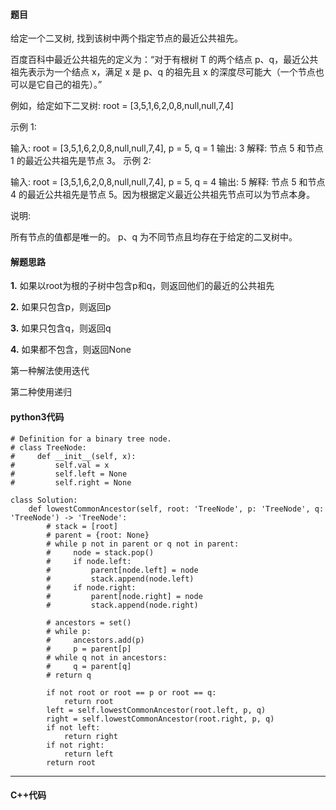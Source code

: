 #### 题目

给定一个二叉树, 找到该树中两个指定节点的最近公共祖先。

百度百科中最近公共祖先的定义为：“对于有根树 T 的两个结点 p、q，最近公共祖先表示为一个结点 x，满足 x 是 p、q 的祖先且 x 的深度尽可能大（一个节点也可以是它自己的祖先）。”

例如，给定如下二叉树:  root = [3,5,1,6,2,0,8,null,null,7,4]



示例 1:

输入: root = [3,5,1,6,2,0,8,null,null,7,4], p = 5, q = 1
输出: 3
解释: 节点 5 和节点 1 的最近公共祖先是节点 3。
示例 2:

输入: root = [3,5,1,6,2,0,8,null,null,7,4], p = 5, q = 4
输出: 5
解释: 节点 5 和节点 4 的最近公共祖先是节点 5。因为根据定义最近公共祖先节点可以为节点本身。


说明:

所有节点的值都是唯一的。
p、q 为不同节点且均存在于给定的二叉树中。

#### 解题思路

**1.** 如果以root为根的子树中包含p和q，则返回他们的最近的公共祖先

**2.** 如果只包含p，则返回p

**3.** 如果只包含q，则返回q

**4.** 如果都不包含，则返回None

第一种解法使用迭代

第二种使用递归



#### python3代码

```
# Definition for a binary tree node.
# class TreeNode:
#     def __init__(self, x):
#         self.val = x
#         self.left = None
#         self.right = None

class Solution:
    def lowestCommonAncestor(self, root: 'TreeNode', p: 'TreeNode', q: 'TreeNode') -> 'TreeNode':
        # stack = [root]
        # parent = {root: None}
        # while p not in parent or q not in parent:
        #     node = stack.pop()
        #     if node.left:
        #         parent[node.left] = node
        #         stack.append(node.left)
        #     if node.right:
        #         parent[node.right] = node
        #         stack.append(node.right)
        
        # ancestors = set()
        # while p:
        #     ancestors.add(p)
        #     p = parent[p]
        # while q not in ancestors:
        #     q = parent[q]
        # return q

        if not root or root == p or root == q:
            return root
        left = self.lowestCommonAncestor(root.left, p, q)
        right = self.lowestCommonAncestor(root.right, p, q)
        if not left:
            return right
        if not right:
            return left
        return root
```



****

#### C++代码

```

```

